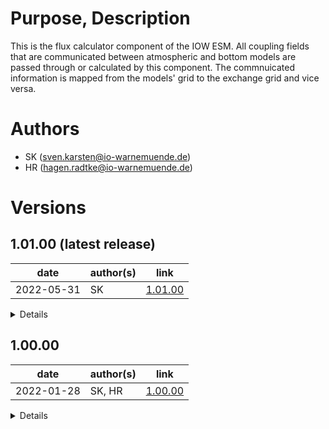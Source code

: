 # Purpose, Description

This is the flux calculator component of the IOW ESM.
All coupling fields that are communicated between atmospheric and bottom models are passed through or calculated by this component.
The commnuicated information is mapped from the models' grid to the exchange grid and vice versa. 


# Authors

* SK      (sven.karsten@io-warnemuende.de)
* HR      (hagen.radtke@io-warnemuende.de)


# Versions

## 1.01.00 (latest release)

| date        | author(s)   | link      |
|---          |---          |---        |
| 2022-05-31  | SK          | [1.01.00](https://git.io-warnemuende.de/iow_esm/components.flux_calculator/src/branch/1.01.00)     | 

<details>

### changes
* flux calculator can now run in parallel
* each flux calculator instance is responsible only for a small part of the exchange grid
    
### dependencies
* OASIS3-MCT libraries
* see build scripts for more dependencies  
  
### known issues
* none so far

### tested with
* intensively tested on both HLRN machines
  * using example setups available under:
    (coupled) /scratch/usr/mviowmod/IOW_ESM/setups/
              MOM5_Baltic-CCLM_Eurocordex/example_8nm_0.22deg/1.00.00
* can be built and run on Haumea but output is not intensively tested
  
</details>

## 1.00.00 

| date        | author(s)   | link      |
|---          |---          |---        |
| 2022-01-28  | SK, HR      | [1.00.00](https://git.io-warnemuende.de/iow_esm/components.flux_calculator/src/branch/1.00.00)       | 

<details>

### changes
* initial release
* flux calculator can couple MOM5 ocean model and CCLM atmospheric model
* usinf the input file `flux_calculator.nml` it can create a namcouple file that is used by the OASIS3 coupler
    
### dependencies
* OASIS3-MCT libraries
* see build scripts for more dependencies  
  
### known issues
* none so far

### tested with
* intensively tested on both HLRN machines
  * using example setups available under:
    (coupled) /scratch/usr/mviowmod/IOW_ESM/setups/
              MOM5_Baltic-CCLM_Eurocordex/example_8nm_0.22deg/1.00.00
* can be built and run on Haumea but output is not intensively tested
  
</details>